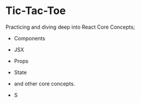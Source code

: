 # Tic-Tac-Toe

Practicing and diving deep into React Core Concepts; 
- Components
- JSX
- Props
- State
- and other core concepts.

- S



